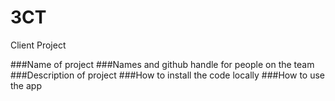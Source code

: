 # 3CT
Client Project

###Name of project
###Names and github handle for people on the team
###Description of project
###How to install the code locally
###How to use the app
